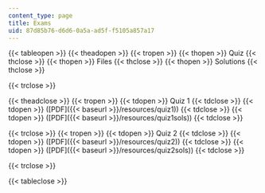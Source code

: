 ```yaml
---
content_type: page
title: Exams
uid: 87d85b76-d6d6-0a5a-ad5f-f5105a857a17
---
```


{{< tableopen >}}
{{< theadopen >}}
{{< tropen >}}
{{< thopen >}}
Quiz
{{< thclose >}}
{{< thopen >}}
Files
{{< thclose >}}
{{< thopen >}}
Solutions
{{< thclose >}}

{{< trclose >}}

{{< theadclose >}}
{{< tropen >}}
{{< tdopen >}}
Quiz 1
{{< tdclose >}}
{{< tdopen >}}
([PDF]({{< baseurl >}}/resources/quiz1))
{{< tdclose >}}
{{< tdopen >}}
([PDF]({{< baseurl >}}/resources/quiz1sols))
{{< tdclose >}}

{{< trclose >}}
{{< tropen >}}
{{< tdopen >}}
Quiz 2
{{< tdclose >}}
{{< tdopen >}}
([PDF]({{< baseurl >}}/resources/quiz2))
{{< tdclose >}}
{{< tdopen >}}
([PDF]({{< baseurl >}}/resources/quiz2sols))
{{< tdclose >}}

{{< trclose >}}

{{< tableclose >}}